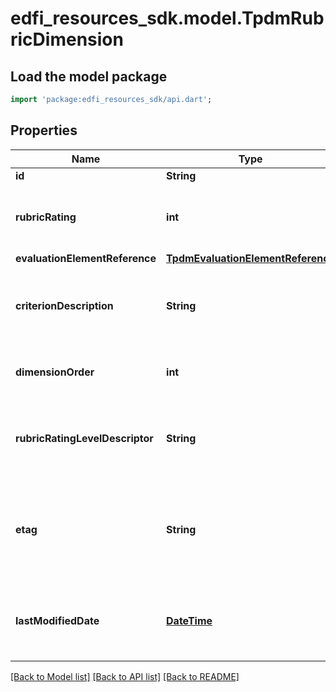 # edfi_resources_sdk.model.TpdmRubricDimension

## Load the model package
```dart
import 'package:edfi_resources_sdk/api.dart';
```

## Properties
Name | Type | Description | Notes
------------ | ------------- | ------------- | -------------
**id** | **String** |  | [optional] 
**rubricRating** | **int** | The rating achieved for the rubric dimension. | 
**evaluationElementReference** | [**TpdmEvaluationElementReference**](TpdmEvaluationElementReference.md) |  | 
**criterionDescription** | **String** | The criterion description for the rubric dimension. | 
**dimensionOrder** | **int** | The order for the rubric dimension. | [optional] 
**rubricRatingLevelDescriptor** | **String** | The rating level achieved for the rubric dimension. | [optional] 
**etag** | **String** | A unique system-generated value that identifies the version of the resource. | [optional] 
**lastModifiedDate** | [**DateTime**](DateTime.md) | The date and time the resource was last modified. | [optional] 

[[Back to Model list]](../README.md#documentation-for-models) [[Back to API list]](../README.md#documentation-for-api-endpoints) [[Back to README]](../README.md)


